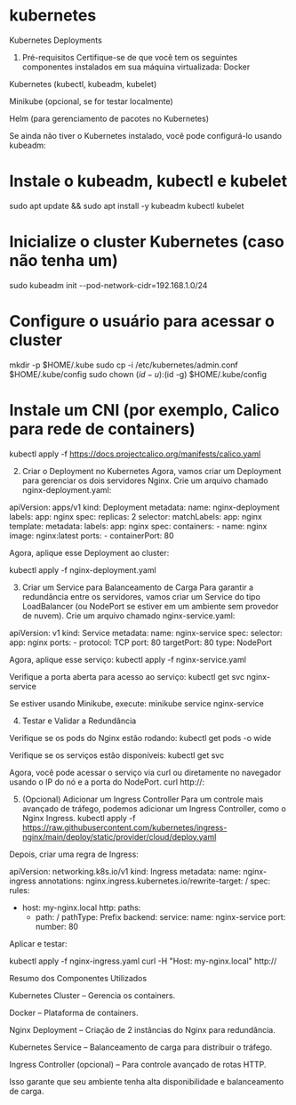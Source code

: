 # kubernetes
Kubernetes Deployments


1. Pré-requisitos
Certifique-se de que você tem os seguintes componentes instalados em sua máquina virtualizada:
Docker

Kubernetes (kubectl, kubeadm, kubelet)

Minikube (opcional, se for testar localmente)

Helm (para gerenciamento de pacotes no Kubernetes)


Se ainda não tiver o Kubernetes instalado, você pode configurá-lo usando kubeadm:

# Instale o kubeadm, kubectl e kubelet
sudo apt update && sudo apt install -y kubeadm kubectl kubelet

# Inicialize o cluster Kubernetes (caso não tenha um)
sudo kubeadm init --pod-network-cidr=192.168.1.0/24

# Configure o usuário para acessar o cluster
mkdir -p $HOME/.kube
sudo cp -i /etc/kubernetes/admin.conf $HOME/.kube/config
sudo chown $(id -u):$(id -g) $HOME/.kube/config

# Instale um CNI (por exemplo, Calico para rede de containers)
kubectl apply -f https://docs.projectcalico.org/manifests/calico.yaml


2. Criar o Deployment no Kubernetes
Agora, vamos criar um Deployment para gerenciar os dois servidores Nginx.
Crie um arquivo chamado nginx-deployment.yaml:

apiVersion: apps/v1
kind: Deployment
metadata:
  name: nginx-deployment
  labels:
	app: nginx
spec:
  replicas: 2
  selector:
	matchLabels:
  	app: nginx
  template:
	metadata:
  	labels:
    	app: nginx
	spec:
  	containers:
  	- name: nginx
    	image: nginx:latest
    	ports:
    	- containerPort: 80


Agora, aplique esse Deployment ao cluster:

kubectl apply -f nginx-deployment.yaml


3. Criar um Service para Balanceamento de Carga
Para garantir a redundância entre os servidores, vamos criar um Service do tipo LoadBalancer (ou NodePort se estiver em um ambiente sem provedor de nuvem).
Crie um arquivo chamado nginx-service.yaml:

apiVersion: v1
kind: Service
metadata:
  name: nginx-service
spec:
  selector:
	app: nginx
  ports:
	- protocol: TCP
  	port: 80
  	targetPort: 80
  type: NodePort


Agora, aplique esse serviço:
kubectl apply -f nginx-service.yaml

Verifique a porta aberta para acesso ao serviço:
kubectl get svc nginx-service


Se estiver usando Minikube, execute:
minikube service nginx-service


4. Testar e Validar a Redundância
   
Verifique se os pods do Nginx estão rodando:
kubectl get pods -o wide


Verifique se os serviços estão disponíveis:
kubectl get svc


Agora, você pode acessar o serviço via curl ou diretamente no navegador usando o IP do nó e a porta do NodePort.
curl http://<NODE-IP>:<PORT>


5. (Opcional) Adicionar um Ingress Controller
Para um controle mais avançado de tráfego, podemos adicionar um Ingress Controller, como o Nginx Ingress.
kubectl apply -f https://raw.githubusercontent.com/kubernetes/ingress-nginx/main/deploy/static/provider/cloud/deploy.yaml


Depois, criar uma regra de Ingress:

apiVersion: networking.k8s.io/v1
kind: Ingress
metadata:
  name: nginx-ingress
  annotations:
	nginx.ingress.kubernetes.io/rewrite-target: /
spec:
  rules:
  - host: my-nginx.local
	http:
  	paths:
  	- path: /
    	pathType: Prefix
    	backend:
      	service:
        	name: nginx-service
        	port:
          	number: 80


Aplicar e testar:

kubectl apply -f nginx-ingress.yaml
curl -H "Host: my-nginx.local" http://<NODE-IP>


Resumo dos Componentes Utilizados

Kubernetes Cluster – Gerencia os containers.

Docker – Plataforma de containers.

Nginx Deployment – Criação de 2 instâncias do Nginx para redundância.

Kubernetes Service – Balanceamento de carga para distribuir o tráfego.

Ingress Controller (opcional) – Para controle avançado de rotas HTTP.


Isso garante que seu ambiente tenha alta disponibilidade e balanceamento de carga.


